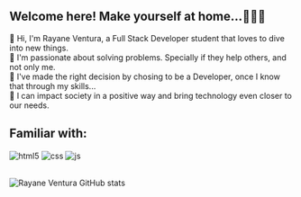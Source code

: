 ## Welcome here! Make yourself at home...👩🏻‍💻

 👋 Hi,  I'm Rayane Ventura, a Full Stack Developer student that loves to dive into new things.<br> 
 🤩 I'm passionate about solving problems. Specially if they help others, and not only me.<br> 
 🌻 I've made the right decision by chosing to be a Developer, once I know that through my skills...<br> 
 🔐 I can impact society in a positive way and bring technology even closer to our needs.<br> 
 
## Familiar with:
<div style="display: inline_block">
  <img align="center" alt="html5" src="https://img.shields.io/badge/HTML5-E34F26?style=for-the-badge&logo=html5&logoColor=white" />
  <img align="center" alt="css" src="https://img.shields.io/badge/CSS3-1572B6?style=for-the-badge&logo=css3&logoColor=white" />
  <img align="center" alt="js" src="https://img.shields.io/badge/JavaScript-F7DF1E?style=for-the-badge&logo=javascript&logoColor=black" />
</div><br/>

![Rayane Ventura GitHub stats](https://github-readme-stats.vercel.app/api?username=rayyventura&show_icons=true&theme=dracula&count_private=true)
